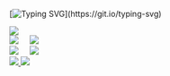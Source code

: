 [![Typing SVG](https://readme-typing-svg.demolab.com?font=Fira+Code&duration=3500&pause=500&color=73F7B8&random=false&width=435&lines=Ol%C3%A1%2C+Bem+vindo+ao+meu+perfil!;Hello%2C+welcome+to+my+profile!;Desenvolvedor+Frontend+h%C3%A1+4+anos.;+Frontend+developer+for+4+years!.)](https://git.io/typing-svg)

<div>
  <img src="http://github-profile-summary-cards.vercel.app/api/cards/profile-details?username=viniciussecari&theme=vue"/>
</div>

<div>
  <img src="http://github-profile-summary-cards.vercel.app/api/cards/repos-per-language?username=viniciussecari&theme=vue"/>
     
  <img src="http://github-profile-summary-cards.vercel.app/api/cards/most-commit-language?username=viniciussecari&theme=vue"/>
</div>

<div >
  <img src="http://github-profile-summary-cards.vercel.app/api/cards/stats?username=viniciussecari&theme=vue"/>
     
  <img src="http://github-profile-summary-cards.vercel.app/api/cards/productive-time?username=viniciussecari&theme=vue&utcOffset=8"/>
</div>

<div>
  <a href="https://portifolio-viniciussecari.vercel.app/">
    <img src="https://img.shields.io/badge/website-00b598?style=for-the-badge&logo=About.me&logoColor=white" />
  </a>

  <a href="https://www.linkedin.com/in/vinicius-secari/">
    <img src="https://img.shields.io/badge/LinkedIn-00b598?style=for-the-badge&logo=linkedin&logoColor=white" />
  </a>
</div>
